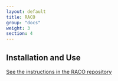 ```yaml
---
layout: default
title: RACO
group: "docs"
weight: 3
section: 4
---
```


## Installation and Use

[See the instructions in the RACO repository](https://github.com/uwescience/raco/blob/master/README.md)

